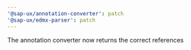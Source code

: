 ```yaml
---
'@sap-ux/annotation-converter': patch
'@sap-ux/edmx-parser': patch
---
```


The annotation converter now returns the correct references
